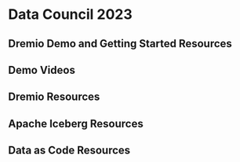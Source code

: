 # Data Council 2023

## Dremio Demo and Getting Started Resources

## Demo Videos


## Dremio Resources


## Apache Iceberg Resources


## Data as Code Resources
